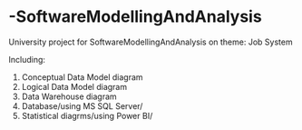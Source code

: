 # -SoftwareModellingAndAnalysis


University project for SoftwareModellingAndAnalysis on theme: 
Job System

Including:

1. Conceptual Data Model diagram
2. Logical Data Model diagram
3. Data Warehouse diagram
4. Database/using MS SQL Server/
5. Statistical diagrms/using Power BI/
